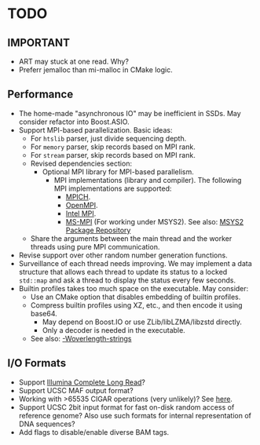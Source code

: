 # TODO

## IMPORTANT

- ART may stuck at one read. Why?
- Preferr jemalloc than mi-malloc in CMake logic.

## Performance

- The home-made "asynchronous IO" may be inefficient in SSDs. May consider refactor into Boost.ASIO.
- Support MPI-based parallelization. Basic ideas:
  - For `htslib` parser, just divide sequencing depth.
  - For `memory` parser, skip records based on MPI rank.
  - For `stream` parser, skip records based on MPI rank.
  - Revised dependencies section:
    - Optional MPI library for MPI-based parallelism.
      - MPI implementations (library and compiler). The following MPI implementations are supported:
        - [MPICH](https://www.mpich.org/).
        - [OpenMPI](https://www.open-mpi.org/).
        - [Intel MPI](https://www.intel.com/content/www/us/en/developer/tools/oneapi/mpi-library.html).
        - [MS-MPI](https://learn.microsoft.com/en-us/message-passing-interface/microsoft-mpi) (For working under MSYS2). See also: [MSYS2 Package Repository](https://packages.msys2.org/packages/mingw-w64-x86_64-msmpi)
  - Share the arguments between the main thread and the worker threads using pure MPI communication.
- Revise support over other random number generation functions.
- Surveillance of each thread needs improving. We may implement a data structure that allows each thread to update its status to a locked `std::map` and ask a thread to display the status every few seconds.
- Builtin profiles takes too much space on the executable. May consider:
  - Use an CMake option that disables embedding of builtin profiles.
  - Compress builtin profiles using XZ, etc., and then encode it using base64.
    - May depend on Boost.IO or use ZLib/libLZMA/libzstd directly.
    - Only a decoder is needed in the executable.
  - See also: [-Woverlength-strings](https://gcc.gnu.org/onlinedocs/gcc/Warning-Options.html#index-Woverlength-strings)

## I/O Formats

- Support [Illumina Complete Long Read](https://www.illumina.com/products/by-brand/complete-long-reads-portfolio.html)?
- Support UCSC MAF output format?
- Working with >65535 CIGAR operations (very unlikely)? See [here](https://github.com/lh3/minimap2?tab=readme-ov-file#working-with-65535-cigar-operations).
- Support UCSC 2bit input format for fast on-disk random access of reference genome? Also use such formats for internal representation of DNA sequences?
- Add flags to disable/enable diverse BAM tags.
